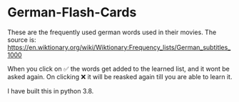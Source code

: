 # German-Flash-Cards


These are the frequently used german words used in their movies. 
The source is: https://en.wiktionary.org/wiki/Wiktionary:Frequency_lists/German_subtitles_1000



When you click on ✅ the words get added to the learned list, and it wont be asked again. On clicking ❌ it will be reasked again till you are able to learn it.


I have built this in python 3.8.
